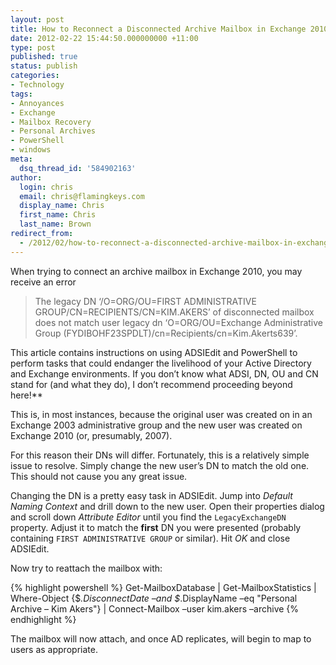 ```yaml
---
layout: post
title: How to Reconnect a Disconnected Archive Mailbox in Exchange 2010
date: 2012-02-22 15:44:50.000000000 +11:00
type: post
published: true
status: publish
categories:
- Technology
tags:
- Annoyances
- Exchange
- Mailbox Recovery
- Personal Archives
- PowerShell
- windows
meta:
  dsq_thread_id: '584902163'
author:
  login: chris
  email: chris@flamingkeys.com
  display_name: Chris
  first_name: Chris
  last_name: Brown
redirect_from:
  - /2012/02/how-to-reconnect-a-disconnected-archive-mailbox-in-exchange-2010/
---
```

When trying to connect an archive mailbox in Exchange 2010, you may receive an error
> The legacy DN ‘/O=ORG/OU=FIRST ADMINISTRATIVE GROUP/CN=RECIPIENTS/CN=KIM.AKERS’ of disconnected mailbox does not match user legacy dn ‘O=ORG/OU=Exchange Administrative Group (FYDIBOHF23SPDLT)/cn=Recipients/cn=Kim.Akerts639’.

<div class="alert alert-warning" role="alert">
This article contains instructions on using ADSIEdit and PowerShell to perform tasks that could endanger the livelihood of your Active Directory and Exchange environments. If you don’t know what ADSI, DN, OU and CN stand for (and what they do), I don’t recommend proceeding beyond here!**</div>

This is, in most instances, because the original user was created on in an Exchange 2003 administrative group and the new user was created on Exchange 2010 (or, presumably, 2007). 

For this reason their DNs will differ. Fortunately, this is a relatively simple issue to resolve. Simply change the new user’s DN to match the old one. This should not cause you any great issue. 

Changing the DN is a pretty easy task in ADSIEdit. Jump into *Default Naming Context* and drill down to the new user. Open their properties dialog and scroll down *Attribute Editor* until you find the `LegacyExchangeDN` property. Adjust it to match the **first** DN you were presented (probably containing `FIRST ADMINISTRATIVE GROUP` or similar). Hit *OK* and close ADSIEdit. 

Now try to reattach the mailbox with:

{% highlight powershell %}
Get-MailboxDatabase | Get-MailboxStatistics | Where-Object {$_.DisconnectDate –and $_.DisplayName –eq "Personal Archive – Kim Akers"} | Connect-Mailbox –user kim.akers –archive
{% endhighlight %}

The mailbox will now attach, and once AD replicates, will begin to map to users as appropriate.
